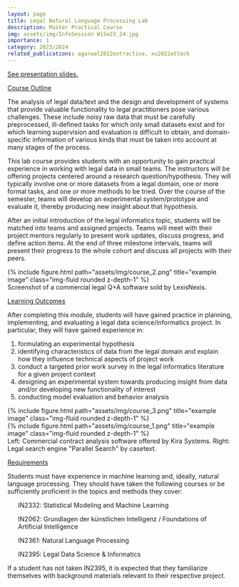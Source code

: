 ```yaml
---
layout: page
title: Legal Natural Language Processing Lab
description: Master Practical Course
img: assets/img/InfoSession WiSe23_24.jpg
importance: 1
category: 2023/2024
related_publications: agarwal2022extractive, xu2022attack
---
```


<a href="https://docs.google.com/presentation/d/1KqzUhlnY1mLvOZsvXmtJYBCu705tWY5SdEXpM52V6oY/edit#slide=id.g13e9cca1db1_0_350">See presentation slides.</a>

<u>Course Outline</u>

The analysis of legal data/text and the design and development of systems that provide valuable functionality to legal practitioners pose various challenges. These include noisy raw data that must be carefully preprocessed, ill-defined tasks for which only small datasets exist and for which learning supervision and evaluation is difficult to obtain, and domain-specific information of various kinds that must be taken into account at many stages of the process.

This lab course provides students with an opportunity to gain practical experience in working with legal data in small teams. The instructors will be offering projects centered around a research question/hypothesis. They will typically involve one or more datasets from a legal domain, one or more formal tasks, and one or more methods to be tried. Over the course of the semester, teams will develop an experimental system/prototype and evaluate it, thereby producing new insight about that hypothesis.

After an initial introduction of the legal informatics topic, students will be matched into teams and assigned projects. Teams will meet with their project mentors regularly to present work updates, discuss progress, and define action items. At the end of three milestone intervals, teams will present their progress to the whole cohort and discuss all projects with their peers.

<div class="row">
    <div class="col-sm mt-3 mt-md-0">
        {% include figure.html path="assets/img/course_2.png" title="example image" class="img-fluid rounded z-depth-1" %}
    </div>
</div>
<div class="caption">
    Screenshot of a commercial legal Q+A software sold by LexisNexis.
</div>

<u>Learning Outcomes</u>

After completing this module, students will have gained practice in planning, implementing, and evaluating a legal data science/informatics project. In particular, they will have gained experience in:

<ol>
<li>formulating an experimental hypothesis</li>
<li>identifying characteristics of data from the legal domain and explain how they influence technical aspects of project work</li>
<li>conduct a targeted prior work survey in the legal informatics literature for a given project context</li>
<li>designing an experimental system towards producing insight from data and/or developing new functionality of interest</li>
<li>conducting model evaluation and behavior analysis</li>
</ol>

<div class="row justify-content-sm-center">
    <div class="col-sm-8 mt-3 mt-md-0">
        {% include figure.html path="assets/img/course_3.png" title="example image" class="img-fluid rounded z-depth-1" %}
    </div>
    <div class="col-sm-4 mt-3 mt-md-0">
        {% include figure.html path="assets/img/course_1.png" title="example image" class="img-fluid rounded z-depth-1" %}
    </div>
</div>
<div class="caption">
    Left: Commercial contract analysis software offered by Kira Systems. Right: Legal search engine "Parallel Search" by casetext.
</div>


<u>Requirements</u>

Students must have experience in machine learning and, ideally, natural language processing. They should have taken the following courses or be sufficiently proficient in the topics and methods they cover:

<ol>
    <p>IN2332: Statistical Modeling and Machine Learning</p>
    <p>IN2062: Grundlagen der künstlichen Intelligenz / Foundations of Artificial Intelligence</p>
    <p>IN2361: Natural Language Processing</p>
    <p>IN2395: Legal Data Science & Informatics</p>
</ol>
If a student has not taken IN2395, it is expected that they familiarize themselves with background materials relevant to their respective project.

